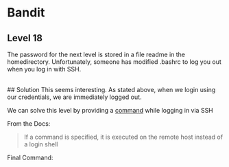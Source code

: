 # Bandit

## Level 18
The password for the next level is stored in a file readme in the homedirectory. Unfortunately, someone has modified .bashrc to log you out when you log in with SSH.

<br/>
## Solution
This seems interesting. As stated above, when we login using our credentials, we are immediately logged out.

We can solve this level by providing a <u>command</u> while logging in via SSH

From the Docs:
> If a command is specified, it is executed on the remote host instead of a login shell

Final Command:
```shell
